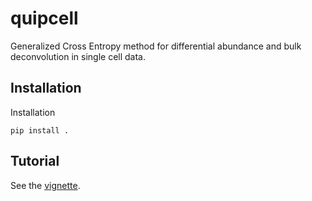 # quipcell

Generalized Cross Entropy method for differential abundance and bulk
deconvolution in single cell data.

## Installation

Installation

```
pip install .
```

## Tutorial

See the [vignette](vignette/vignette.ipynb).
